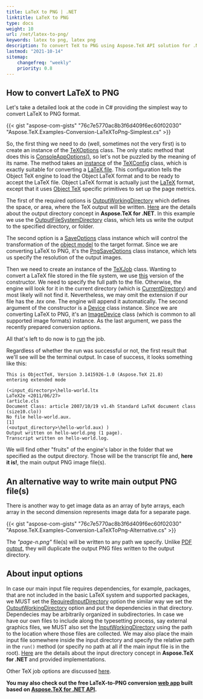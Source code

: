 ```yaml
---
title: LaTeX to PNG | .NET
linktitle: LaTeX to PNG
type: docs
weight: 10
url: /net/latex-to-png/
keywords: latex to png, latex png
description: To convert TeX to PNG using Aspose.TeX API solution for .NET learn this article to see that describes how to do this and the code examples.
lastmod: "2021-10-14"
sitemap:
    changefreq: "weekly"
    priority: 0.8
---
```


## **How to convert LaTeX to PNG**

Let's take a detailed look at the code in C# providing the simplest way to convert LaTeX to PNG format.

{{< gist "aspose-com-gists" "76c7e5770ac8b3f6d409f6ec60f02030" "Aspose.TeX.Examples-Conversion-LaTeXToPng-Simplest.cs" >}}

So, the first thing we need to do (well, sometimes not the very first) is to create an instance of the [TeXOptions](https://reference.aspose.com/tex/net/aspose.tex/texoptions/) class. The only static method that does this is [ConsoleAppOptions()](https://reference.aspose.com/tex/net/aspose.tex/texoptions/consoleappoptions/), so let's not be puzzled by the meaning of its name. The method takes an [instance](https://reference.aspose.com/tex/net/aspose.tex/texconfig/objectlatex/) of the [TeXConfig](https://reference.aspose.com/tex/net/aspose.tex/texconfig/) class, which is exactly suitable for converting a [LaTeX file](/tex/net/latex-io/#latex-file). This configuration tells the Object TeX engine to load the Object LaTeX format and to be ready to accept the LaTeX file. Object LaTeX format is actually just the [LaTeX](/tex/net/what-is-latex/) format, except that it uses [Object TeX](/tex/net/aspose-tex-and-object-tex/#object-tex) specific primitives to set up the page metrics.

The first of the required options is [OutputWorkingDirectory](https://reference.aspose.com/tex/net/aspose.tex/texoptions/outputworkingdirectory/) which defines the space, or area, where the TeX output will be written. [Here](/tex/net/aspose-tex-output/) are the details about the output directory concept in **Aspose.TeX for .NET**. In this example we use the [OutputFileSystemDirectory](https://reference.aspose.com/tex/net/aspose.tex.io/outputfilesystemdirectory/) class, which lets us write the output to the specified directory, or folder.

The second option is a [SaveOptions](https://reference.aspose.com/tex/net/aspose.tex.presentation/saveoptions/) class instance which will control the transformation of the [object model](/tex/net/aspose-tex-and-object-tex/#why-the-new-tex-is-object) to the target format. Since we are converting LaTeX to PNG, it's the [PngSaveOptions](https://reference.aspose.com/tex/net/aspose.tex.presentation.image/pngsaveoptions/) class instance, which lets us specify the resolution of the output images.

Then we need to create an instance of the [TeXJob](https://reference.aspose.com/tex/net/aspose.tex/texjob/) class. Wanting to convert a LaTeX file stored in the file system, we use [this](https://reference.aspose.com/tex/net/aspose.tex/texjob/texjob/) version of the constructor. We need to specify the full path to the file. Otherwise, the engine will look for it in the current directory (which is [CurrentDirectory](https://docs.microsoft.com/en-us/dotnet/api/system.environment.currentdirectory)) and most likely will not find it. Nevertheless, we may omit the extension if our file has the *.tex* one. The engine will append it automatically. The second argument of the constructor is a [Device](https://reference.aspose.com/tex/net/aspose.tex.presentation/device/) class instance. Since we are converting LaTeX to PNG, it's an [ImageDevice](https://reference.aspose.com/tex/net/aspose.tex.presentation.image/imagedevice/) class (which is common to all supported image formats) instance. As the last argument, we pass the recently prepared conversion options.

All that's left to do now is to [run](https://reference.aspose.com/tex/net/aspose.tex/texjob/run/) the job.

Regardless of whether the run was successful or not, the first result that we'll see will be the terminal output. In case of success, it looks something like this:

```text
This is ObjectTeX, Version 3.1415926-1.0 (Aspose.TeX 21.8)
entering extended mode

(<input_directory>\hello-world.ltx
LaTeX2e <2011/06/27>
(article.cls
Document Class: article 2007/10/19 v1.4h Standard LaTeX document class
(size10.clo))
No file hello-world.aux.
[1]
(<output_directory>\hello-world.aux) )
Output written on hello-world.png (1 page).
Transcript written on hello-world.log.
```

We will find other "fruits" of the engine's labor in the folder that we specified as the output directory. Those will be the transcript file and, **here it is!**, the main output PNG image file(s).

## **An alternative way to write main output PNG file(s)**

There is another way to get image data as an array of byte arrays, each array in the second dimension represents image data for a separate page.

{{< gist "aspose-com-gists" "76c7e5770ac8b3f6d409f6ec60f02030" "Aspose.TeX.Examples-Conversion-LaTeXToPng-Alternative.cs" >}}

The *"page-n.png"* file(s) will be written to any path we specify. Unlike [PDF output](/tex/net/latex-to-pdf/#an-alternative-way-to-write-main-output-pdf-file), they will duplicate the output PNG files written to the output directory.

## **About input options**

In case our main input file requires dependencies, for example, packages, that are not included in the basic LaTeX system and supported packages, we MUST set the [RequiredInputDirectory](https://reference.aspose.com/tex/net/aspose.tex/texoptions/requiredinputdirectory/) option the similar way we set the [OutputWorkingDirectory](https://reference.aspose.com/tex/net/aspose.tex/texoptions/outputworkingdirectory/) option and put the dependencies in that directory. Dependecies may be arbitrarily organized in subdirectories. In case we have our own files to include along the typesetting process, say external graphics files, we MUST also set the [InputWorkingDirectory](https://reference.aspose.com/tex/net/aspose.tex/texoptions/inputworkingdirectory/) using the path to the location where those files are collected. We may also place the main input file somewhere inside the input directory and specify the relative path in the `run()` method (or specify no path at all if the main input file is in the root). [Here](/tex/net/aspose-tex-input/) are the details about the input directory concept in **Aspose.TeX for .NET** and provided implementations.

Other TeX job options are discussed [here](/tex/net/other-options/).

**You may also check out the free LaTeX-to-PNG conversion [web app](https://products.aspose.app/tex/conversion/latex-to-png) built based on [Aspose.TeX for .NET API](https://products.aspose.com/tex/net/).**